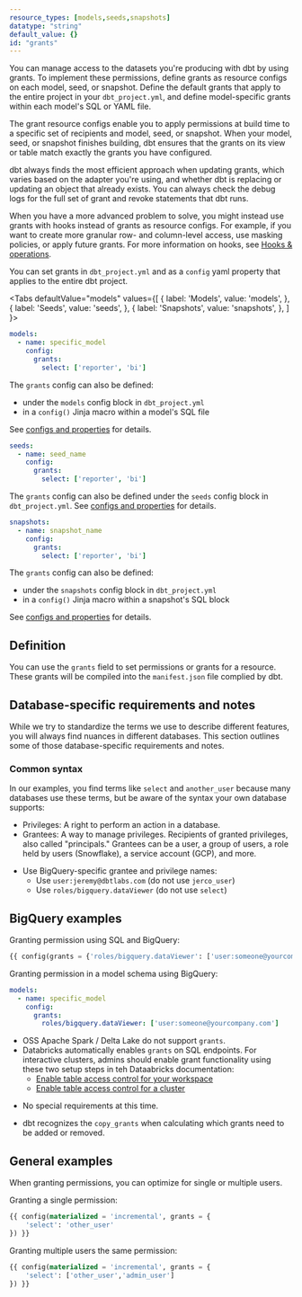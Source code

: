```yaml
---
resource_types: [models,seeds,snapshots]
datatype: "string"
default_value: {}
id: "grants"
---
```


<Snippet src="available-prerelease-beta-banner" />

You can manage access to the datasets you're producing with dbt by using grants. To implement these permissions, define grants as resource configs on each model, seed, or snapshot. Define the default grants that apply to the entire project in your `dbt_project.yml`, and define model-specific grants within each model's SQL or YAML file.

The grant resource configs enable you to apply permissions at build time to a specific set of recipients and model, seed, or snapshot. When your model, seed, or snapshot finishes building, dbt ensures that the grants on its view or table match exactly the grants you have configured.

dbt always finds the most efficient approach when updating grants, which varies based on the adapter you're using, and whether dbt is replacing or updating an object that already exists. You can always check the debug logs for the full set of grant and revoke statements that dbt runs.

When you have a more advanced problem to solve, you might instead use grants with hooks instead of grants as resource configs. For example, if you want to create more granular row- and column-level access, use masking policies, or apply future grants. For more information on hooks, see [Hooks & operations](/building-a-dbt-project/hooks-operations).

You can set grants in `dbt_project.yml` and as a `config` yaml property that applies to the entire dbt project.

<Tabs
  defaultValue="models"
  values={[
    { label: 'Models', value: 'models', },
    { label: 'Seeds', value: 'seeds', },
    { label: 'Snapshots', value: 'snapshots', },
  ]
}>

<TabItem value="models">

<File name='models/schema.yml'>

```yml
models:
  - name: specific_model
    config:
      grants:
        select: ['reporter', 'bi']
```

</File>

The `grants` config can also be defined:

- under the `models` config block in `dbt_project.yml`
- in a `config()` Jinja macro within a model's SQL file

See [configs and properties](configs-and-properties) for details.

</TabItem>

<TabItem value="seeds">

<File name='seeds/schema.yml'>

```yml
seeds:
  - name: seed_name
    config:
      grants:
        select: ['reporter', 'bi']
```

</File>

The `grants` config can also be defined under the `seeds` config block in `dbt_project.yml`. See [configs and properties](configs-and-properties) for details.

</TabItem>

<TabItem value="snapshots">

<File name='snapshots/schema.yml'>

```yml
snapshots:
  - name: snapshot_name
    config:  
      grants:
        select: ['reporter', 'bi']
```

</File>

The `grants` config can also be defined:

- under the `snapshots` config block in `dbt_project.yml`
- in a `config()` Jinja macro within a snapshot's SQL block

See [configs and properties](configs-and-properties) for details.

</TabItem>
</Tabs>

## Definition

You can use the `grants` field to set permissions or grants for a resource. These grants will be compiled into the `manifest.json` file complied by dbt.

## Database-specific requirements and notes

While we try to standardize the terms we use to describe different features, you will always find nuances in different databases. This section outlines some of those database-specific requirements and notes.

### Common syntax 

In our examples, you find terms like `select` and `another_user` because many databases use these terms, but be aware of the syntax your own database supports:

* Privileges: A right to perform an action in a database.
* Grantees: A way to manage privileges. Recipients of granted privileges, also called "principals." Grantees can be a user, a group of users, a role held by users (Snowflake), a service account (GCP), and more.

<WHCode>

<div warehouse="BigQuery">

- Use BigQuery-specific grantee and privilege names:
  - Use `user:jeremy@dbtlabs.com` (do not use `jerco_user`)
  - Use  `roles/bigquery.dataViewer` (do not use `select`)

<Snippet src="grants-vs-access-to" />

## BigQuery examples

Granting permission using SQL and BigQuery:

```sql
{{ config(grants = {'roles/bigquery.dataViewer': ['user:someone@yourcompany.com']}) }}
```

Granting permission in a model schema using BigQuery:

<File name='models/schema.yml'>

```yml
models:
  - name: specific_model
    config:
      grants:
        roles/bigquery.dataViewer: ['user:someone@yourcompany.com']
```

</File>

</div>

<div warehouse="Databricks">

- OSS Apache Spark / Delta Lake do not support `grants`.
- Databricks automatically enables `grants` on SQL endpoints. For interactive clusters, admins should enable grant functionality using these two setup steps in teh Dataabricks documentation:
  - [Enable table access control for your workspace](https://docs.databricks.com/administration-guide/access-control/table-acl.html)
  - [Enable table access control for a cluster](https://docs.databricks.com/security/access-control/table-acls/table-acl.html)

</div>

<div warehouse="Redshift">

* No special requirements at this time.

</div>

<div warehouse="Snowflake">

* dbt recognizes the `copy_grants` when calculating which grants need to be added or removed.

</div>

</WHCode>

## General examples

When granting permissions, you can optimize for single or multiple users.

Granting a single permission:

```sql
{{ config(materialized = 'incremental', grants = {
    'select': 'other_user'
}) }}

```

Granting multiple users the same permission:

```sql
{{ config(materialized = 'incremental', grants = {
    'select': ['other_user','admin_user']
}) }}

```
